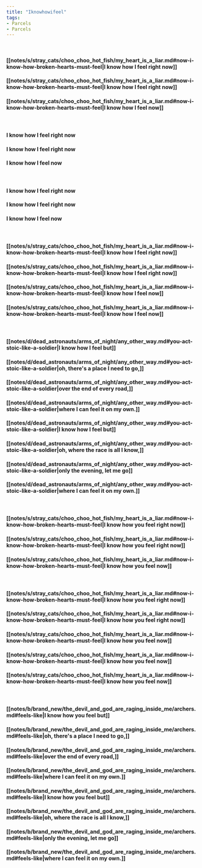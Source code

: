 ```yaml
---
title: "Iknowhowifeel"
tags:
- Parcels
- Parcels
---
```

&nbsp;
#### [[notes/s/stray_cats/choo_choo_hot_fish/my_heart_is_a_liar.md#now-i-know-how-broken-hearts-must-feel|I know how I feel right now]]
#### [[notes/s/stray_cats/choo_choo_hot_fish/my_heart_is_a_liar.md#now-i-know-how-broken-hearts-must-feel|I know how I feel right now]]
#### [[notes/s/stray_cats/choo_choo_hot_fish/my_heart_is_a_liar.md#now-i-know-how-broken-hearts-must-feel|I know how I feel now]]
&nbsp;
#### I know how I feel right now
#### I know how I feel right now
#### I know how I feel now
&nbsp;
#### I know how I feel right now
#### I know how I feel right now
#### I know how I feel now
&nbsp;
#### [[notes/s/stray_cats/choo_choo_hot_fish/my_heart_is_a_liar.md#now-i-know-how-broken-hearts-must-feel|I know how I feel right now]]
#### [[notes/s/stray_cats/choo_choo_hot_fish/my_heart_is_a_liar.md#now-i-know-how-broken-hearts-must-feel|I know how I feel right now]]
#### [[notes/s/stray_cats/choo_choo_hot_fish/my_heart_is_a_liar.md#now-i-know-how-broken-hearts-must-feel|I know how I feel now]]
#### [[notes/s/stray_cats/choo_choo_hot_fish/my_heart_is_a_liar.md#now-i-know-how-broken-hearts-must-feel|I know how I feel now]]
&nbsp;
#### [[notes/d/dead_astronauts/arms_of_night/any_other_way.md#you-act-stoic-like-a-soldier|I know how I feel but]]
#### [[notes/d/dead_astronauts/arms_of_night/any_other_way.md#you-act-stoic-like-a-soldier|oh, there's a place I need to go,]]
#### [[notes/d/dead_astronauts/arms_of_night/any_other_way.md#you-act-stoic-like-a-soldier|over the end of every road,]]
#### [[notes/d/dead_astronauts/arms_of_night/any_other_way.md#you-act-stoic-like-a-soldier|where I can feel it on my own.]]
#### [[notes/d/dead_astronauts/arms_of_night/any_other_way.md#you-act-stoic-like-a-soldier|I know how I feel but]]
#### [[notes/d/dead_astronauts/arms_of_night/any_other_way.md#you-act-stoic-like-a-soldier|oh, where the race is all I know,]]
#### [[notes/d/dead_astronauts/arms_of_night/any_other_way.md#you-act-stoic-like-a-soldier|only the evening, let me go]]
#### [[notes/d/dead_astronauts/arms_of_night/any_other_way.md#you-act-stoic-like-a-soldier|where I can feel it on my own.]]
&nbsp;
#### [[notes/s/stray_cats/choo_choo_hot_fish/my_heart_is_a_liar.md#now-i-know-how-broken-hearts-must-feel|I know how you feel right now]]
#### [[notes/s/stray_cats/choo_choo_hot_fish/my_heart_is_a_liar.md#now-i-know-how-broken-hearts-must-feel|I know how you feel right now]]
#### [[notes/s/stray_cats/choo_choo_hot_fish/my_heart_is_a_liar.md#now-i-know-how-broken-hearts-must-feel|I know how you feel now]]
&nbsp;
#### [[notes/s/stray_cats/choo_choo_hot_fish/my_heart_is_a_liar.md#now-i-know-how-broken-hearts-must-feel|I know how you feel right now]]
#### [[notes/s/stray_cats/choo_choo_hot_fish/my_heart_is_a_liar.md#now-i-know-how-broken-hearts-must-feel|I know how you feel right now]]
#### [[notes/s/stray_cats/choo_choo_hot_fish/my_heart_is_a_liar.md#now-i-know-how-broken-hearts-must-feel|I know how you feel now]]
#### [[notes/s/stray_cats/choo_choo_hot_fish/my_heart_is_a_liar.md#now-i-know-how-broken-hearts-must-feel|I know how you feel now]]
#### [[notes/s/stray_cats/choo_choo_hot_fish/my_heart_is_a_liar.md#now-i-know-how-broken-hearts-must-feel|I know how you feel now]]
&nbsp;
#### [[notes/b/brand_new/the_devil_and_god_are_raging_inside_me/archers.md#feels-like|I know how you feel but]]
#### [[notes/b/brand_new/the_devil_and_god_are_raging_inside_me/archers.md#feels-like|oh, there's a place I need to go,]]
#### [[notes/b/brand_new/the_devil_and_god_are_raging_inside_me/archers.md#feels-like|over the end of every road,]]
#### [[notes/b/brand_new/the_devil_and_god_are_raging_inside_me/archers.md#feels-like|where I can feel it on my own.]]
#### [[notes/b/brand_new/the_devil_and_god_are_raging_inside_me/archers.md#feels-like|I know how you feel but]]
#### [[notes/b/brand_new/the_devil_and_god_are_raging_inside_me/archers.md#feels-like|oh, where the race is all I know,]]
#### [[notes/b/brand_new/the_devil_and_god_are_raging_inside_me/archers.md#feels-like|only the evening, let me go]]
#### [[notes/b/brand_new/the_devil_and_god_are_raging_inside_me/archers.md#feels-like|where I can feel it on my own.]]
